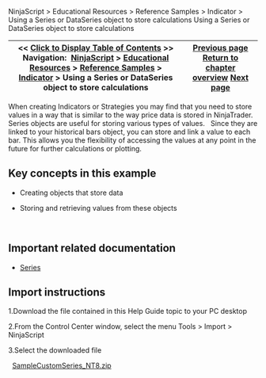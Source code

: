 ﻿
NinjaScript > Educational Resources > Reference Samples > Indicator > Using a Series or DataSeries object to store calculations
Using a Series or DataSeries object to store calculations

| << [Click to Display Table of Contents](using_a_series_or_dataseries_o.md) >> **Navigation:**     [NinjaScript](ninjascript-1.md) > [Educational Resources](educational_resources-1.md) > [Reference Samples](reference_samples-1.md) > [Indicator](indicator2-1.md) > Using a Series or DataSeries object to store calculations | [Previous page](using_a_secondary_series_as_an-1.md) [Return to chapter overview](indicator2-1.md) [Next page](using_a_typeconverter_to_custo-1.md) |
| --- | --- |

When creating Indicators or Strategies you may find that you need to store values in a way that is similar to the way price data is stored in NinjaTrader.
 
Series<T> objects are useful for storing various types of values.
 
Since they are linked to your historical bars object, you can store and link a value to each bar. This allows you the flexibility of accessing the values at any point in the future for further calculations or plotting.

## Key concepts in this example
- Creating objects that store data

- Storing and retrieving values from these objects

 
## Important related documentation
- [Series<T>](seriest-1.md)

## 
## Import instructions
1.Download the file contained in this Help Guide topic to your PC desktop

2.From the Control Center window, select the menu Tools > Import > NinjaScript

3.Select the downloaded file

 
[SampleCustomSeries_NT8.zip](samples/SampleCustomSeries_NT8.zip)
